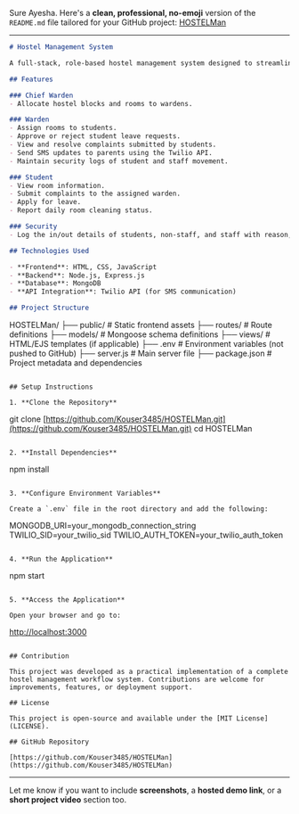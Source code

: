 Sure Ayesha. Here's a **clean, professional, no-emoji** version of the `README.md` file tailored for your GitHub project: [HOSTELMan](https://github.com/Kouser3485/HOSTELMan)

---

```markdown
# Hostel Management System

A full-stack, role-based hostel management system designed to streamline hostel operations such as student room allocation, leave management, complaint resolution, security logging, and parent communication. Built using Node.js, Express, MongoDB, HTML, CSS, and JavaScript.

## Features

### Chief Warden
- Allocate hostel blocks and rooms to wardens.

### Warden
- Assign rooms to students.
- Approve or reject student leave requests.
- View and resolve complaints submitted by students.
- Send SMS updates to parents using the Twilio API.
- Maintain security logs of student and staff movement.

### Student
- View room information.
- Submit complaints to the assigned warden.
- Apply for leave.
- Report daily room cleaning status.

### Security
- Log the in/out details of students, non-staff, and staff with reason, time out, and expected return time.

## Technologies Used

- **Frontend**: HTML, CSS, JavaScript
- **Backend**: Node.js, Express.js
- **Database**: MongoDB
- **API Integration**: Twilio API (for SMS communication)

## Project Structure

```

HOSTELMan/
├── public/             # Static frontend assets
├── routes/             # Route definitions
├── models/             # Mongoose schema definitions
├── views/              # HTML/EJS templates (if applicable)
├── .env                # Environment variables (not pushed to GitHub)
├── server.js           # Main server file
├── package.json        # Project metadata and dependencies

```

## Setup Instructions

1. **Clone the Repository**
```

git clone [https://github.com/Kouser3485/HOSTELMan.git](https://github.com/Kouser3485/HOSTELMan.git)
cd HOSTELMan

```

2. **Install Dependencies**
```

npm install

```

3. **Configure Environment Variables**

Create a `.env` file in the root directory and add the following:
```

MONGODB\_URI=your\_mongodb\_connection\_string
TWILIO\_SID=your\_twilio\_sid
TWILIO\_AUTH\_TOKEN=your\_twilio\_auth\_token

```

4. **Run the Application**
```

npm start

```

5. **Access the Application**

Open your browser and go to:
```

[http://localhost:3000](http://localhost:3000)

```

## Contribution

This project was developed as a practical implementation of a complete hostel management workflow system. Contributions are welcome for improvements, features, or deployment support.

## License

This project is open-source and available under the [MIT License](LICENSE).

## GitHub Repository

[https://github.com/Kouser3485/HOSTELMan](https://github.com/Kouser3485/HOSTELMan)
```

---

Let me know if you want to include **screenshots**, a **hosted demo link**, or a **short project video** section too.
